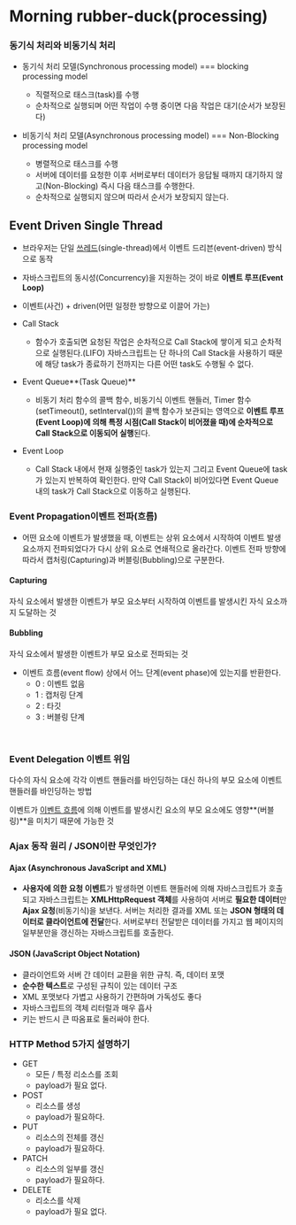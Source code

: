 # Morning rubber-duck(processing)

### 동기식 처리와 비동기식 처리

- 동기식 처리 모델(Synchronous processing model) === blocking processing  model
  - 직렬적으로 태스크(task)를 수행
  - 순차적으로 실행되며 어떤 작업이 수행 중이면 다음 작업은 대기(순서가 보장된다)

- 비동기식 처리 모델(Asynchronous processing model) === Non-Blocking processing model
  - 병렬적으로 태스크를 수행
  - 서버에 데이터를 요청한 이후 서버로부터 데이터가 응답될 때까지 대기하지 않고(Non-Blocking) 즉시 다음 태스크를 수행한다.
  - 순차적으로 실행되지 않으며 따라서 순서가 보장되지 않는다.

## Event Driven Single Thread

- 브라우저는 단일 [쓰레드](https://ko.wikipedia.org/wiki/%EC%8A%A4%EB%A0%88%EB%93%9C)(single-thread)에서 이벤트 드리븐(event-driven) 방식으로 동작
- 자바스크립트의 동시성(Concurrency)을 지원하는 것이 바로 **이벤트 루프(Event Loop)**
- 이벤트(사건) + driven(어떤 일정한 방향으로 이끌어 가는)

- Call Stack
  - 함수가 호출되면 요청된 작업은 순차적으로 Call Stack에 쌓이게 되고 순차적으로 실행된다.(LIFO)  자바스크립트는 단 하나의 Call Stack을 사용하기 때문에 해당 task가 종료하기 전까지는 다른 어떤 task도 수행될 수 없다.
- Event Queue**(Task Queue)**
  - 비동기 처리 함수의 콜백 함수, 비동기식 이벤트 핸들러, Timer 함수(setTimeout(), setInterval())의 콜백 함수가 보관되는 영역으로 **이벤트 루프(Event Loop)에 의해 특정 시점(Call Stack이 비어졌을 때)에 순차적으로 Call Stack으로 이동되어 실행**된다.
- Event Loop
  - Call Stack 내에서 현재 실행중인 task가 있는지 그리고 Event Queue에 task가 있는지 반복하여 확인한다. 만약 Call Stack이 비어있다면 Event Queue 내의 task가 Call Stack으로 이동하고 실행된다.



### Event Propagation이벤트 전파(흐름)

- 어떤 요소에 이벤트가 발생했을 때, 이벤트는 상위 요소에서 시작하여 이벤트 발생 요소까지 전파되었다가 다시 상위 요소로 연쇄적으로 올라간다. 이벤트 전파 방향에 따라서 캡처링(Capturing)과 버블링(Bubbling)으로 구분한다.

#### Capturing

자식 요소에서 발생한 이벤트가 부모 요소부터 시작하여 이벤트를 발생시킨 자식 요소까지 도달하는 것

#### Bubbling

자식 요소에서 발생한 이벤트가 부모 요소로 전파되는 것

- 이벤트 흐름(event flow) 상에서 어느 단계(event phase)에 있는지를 반환한다.
  - 0 : 이벤트 없음
  - 1 : 캡처링 단계
  - 2 : 타깃
  - 3 : 버블링 단계

​                                                                                                                                                                                                                                                                                                                                                                                                                                                                                                                                                                                                                                                                                                                                                                                                                                                                                                                                                                                                                                                                                                                                                                                                         

### Event Delegation 이벤트 위임

다수의 자식 요소에 각각 이벤트 핸들러를 바인딩하는 대신 하나의 부모 요소에 이벤트 핸들러를 바인딩하는 방법

이벤트가 [이벤트 흐름](https://poiemaweb.com/js-event#7-event-flow-%EC%9D%B4%EB%B2%A4%ED%8A%B8%EC%9D%98-%ED%9D%90%EB%A6%84)에 의해 이벤트를 발생시킨 요소의 부모 요소에도 영향**(버블링)**을 미치기 때문에 가능한 것



### Ajax 동작 원리 / JSON이란 무엇인가?

#### Ajax (Asynchronous JavaScript and XML)

- **사용자에 의한 요청 이벤트**가 발생하면 이벤트 핸들러에 의해 자바스크립트가 호출되고 자바스크립트는 **XMLHttpRequest 객체**를 사용하여 서버로 **필요한 데이터**만 **Ajax 요청**(비동기식)을 보낸다. 서버는 처리한 결과를 XML 또는 **JSON  형태의 데이터로 클라이언트에 전달**한다. 서버로부터 전달받은 데이터를 가지고 웹 페이지의 일부분만을 갱신하는 자바스크립트를 호출한다.



#### JSON (JavaScript Object Notation)

- 클라이언트와 서버 간 데이터 교환을 위한 규칙. 즉, 데이터 포맷
- **순수한 텍스트**로 구성된 규칙이 있는 데이터 구조
- XML 포맷보다 가볍고 사용하기 간편하며 가독성도 좋다
- 자바스크립트의 객체 리터럴과 매우 흡사
- 키는 반드시 큰 따옴표로 둘러싸야 한다.



### HTTP Method 5가지 설명하기

- GET
  - 모든 / 특정 리소스를 조회
  - payload가 필요 없다.
- POST
  - 리소스를 생성
  - payload가 필요하다.
- PUT
  - 리소스의 전체를 갱신
  - payload가 필요하다.
- PATCH
  - 리소스의 일부를 갱신
  - payload가 필요하다.
- DELETE
  - 리소스를 삭제
  - payload가 필요 없다.

